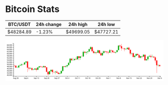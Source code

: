 # Bitcoin Stats

BTC/USDT|24h change|24h high|24h low|
|---|---|---|---|
|$48284.89|-1.23%|$49699.05|$47727.21|

<img src="./chart.svg">
